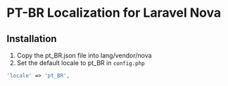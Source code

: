 # PT-BR Localization for Laravel Nova

## Installation

1) Copy the pt_BR.json file into lang/vendor/nova
2) Set the default locale to pt_BR in `config.php`
```php
'locale' => 'pt_BR',
```
